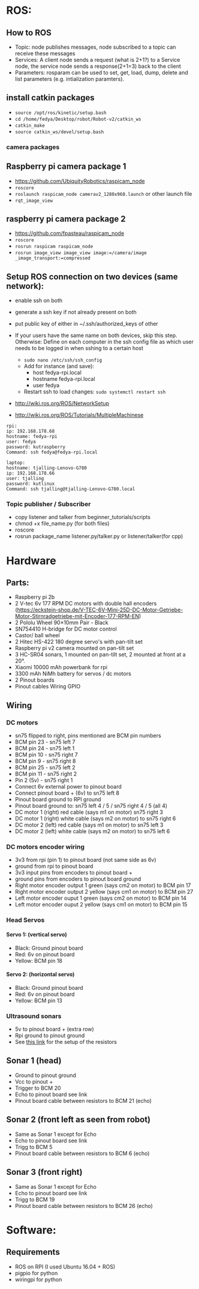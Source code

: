 
# ROS:

## How to ROS
- Topic: node publishes messages, node subscribed to a topic can receive these messages
- Services: A client node sends a request (what is 2+1?) to a Service node, the service node sends a response(2+1=3) back to the client
- Parameters: rosparam can be used to set, get, load, dump, delete and list parameters (e.g. intialization paramters).

## install catkin packages
- `source /opt/ros/kinetic/setup.bash`
- `cd /home/fedya/Desktop/robot/Robot-v2/catkin_ws`
- `catkin_make`
- `source catkin_ws/devel/setup.bash`

### camera packages
## Raspberry pi camera package 1
- https://github.com/UbiquityRobotics/raspicam_node
- `roscore`
- `roslaunch raspicam_node camerav2_1280x960.launch` or other launch file
- `rqt_image_view`

## raspberry pi camera package 2
- https://github.com/fpasteau/raspicam_node
- `roscore`
- `rosrun raspicam raspicam_node`
- `rosrun image_view image_view image:=/camera/image _image_transport:=compressed`


## Setup ROS connection on two devices (same network):
- enable ssh on both
- generate a ssh key if not already present on both
- put public key of either in ~/.ssh/authorized_keys of other
- If your users have the same name on both devices, skip this step. Otherwise: Define on each computer in the ssh config file as which user needs to be logged in when sshing to a certain host
    - `sudo nano /etc/ssh/ssh_config`
    - Add for instance (and save):
        - host fedya-rpi.local
        - hostname fedya-rpi.local
        - user fedya
    - Restart ssh to load changes: `sudo systemctl restart ssh`

- http://wiki.ros.org/ROS/NetworkSetup
- http://wiki.ros.org/ROS/Tutorials/MultipleMachinese
```
rpi:
ip: 192.168.178.68
hostname: fedya-rpi
user: fedya
password: kutraspberry
Command: ssh fedya@fedya-rpi.local

laptop:
hostname: tjalling-Lenovo-G780
ip: 192.168.178.66
user: tjalling
password: kutlinux
Command: ssh tjalling@tjalling-Lenovo-G780.local
```

### Topic publisher / Subscriber
- copy listener and talker from beginner_tutorials/scripts
- chmod +x file_name.py (for both files)
- roscore
- rosrun package_name listener.py/talker.py or listener/talker(for cpp)


# Hardware
## Parts:
- Raspberry pi 2b
- 2 V-tec 6v 177 RPM DC motors with double hall encoders (https://eckstein-shop.de/V-TEC-6V-Mini-25D-DC-Motor-Getriebe-Motor-Stirnradgetriebe-mit-Encoder-177-RPM-EN)
- 2 Pololu Wheel 90×10mm Pair - Black
- SN754410 H-bridge for DC motor control
- Castor/ ball wheel
- 2 Hitec HS-422 180 degree servo's with pan-tilt set
- Raspberry pi v2 camera mounted on pan-tilt set
- 3 HC-SR04 sonars, 1 mounted on pan-tilt set, 2 mounted at front at a 20°.
- Xiaomi 10000 mAh powerbank for rpi
- 3300 mAh NiMh battery for servos / dc motors
- 2 Pinout boards
- Pinout cables
 Wiring GPIO

## Wiring

### DC motors
- sn75 flipped to right, pins mentioned are BCM pin numbers
- BCM pin 23 - sn75 left 7
- BCM pin 24 - sn75 left 1
- BCM pin 10 - sn75 right 7
- BCM pin 9 - sn75 right 8
- BCM pin 25 - sn75 left 2
- BCM pin 11 - sn75 right 2
- Pin 2 (5v) - sn75 right 1
- Connect 6v external power to pinout board
- Connect pinout board + (6v) to sn75 left 8
- Pinout board ground to RPI ground
- Pinout board ground to: sn75 left 4 / 5 / sn75 right 4 / 5 (all 4)
- DC motor 1 (right) red cable (says m1 on motor) sn75 right 3
- DC motor 1 (right) white cable (says m2 on motor) to sn75 right 6
- DC motor 2 (left) red cable (says m1 on motor) to sn75 left 3
- DC motor 2 (left) white cable (says m2 on motor) to sn75 left 6

### DC motors encoder wiring
- 3v3 from rpi (pin 1) to pinout board (not same side as 6v)
- ground from rpi to pinout board
- 3v3 input pins from encoders to pinout board +
- ground pins from encoders to pinout board ground
- Right motor encoder output 1 green (says cm2 on motor) to BCM pin 17
- Right motor encoder output 2 yellow (says cm1 on motor) to BCM pin 27
- Left motor encoder ouput 1 green (says cm2 on motor) to BCM pin 14
- Left motor encoder ouput 2 yellow (says cm1 on motor) to BCM pin 15

### Head Servos
#### Servo 1: (vertical servo)
- Black: Ground pinout board
- Red: 6v on pinout board
- Yellow: BCM pin 18

#### Servo 2: (horizontal servo)
- Black: Ground pinout board
- Red: 6v on pinout board
- Yellow: BCM pin 13

### Ultrasound sonars
- 5v to pinout board + (extra row)
- Rpi ground to pinout ground
- See [this link](https://www.modmypi.com/blog/hc-sr04-ultrasonic-range-sensor-on-the-raspberry-pi) for the setup of the resistors

##  Sonar 1 (head)
- Ground to pinout ground
- Vcc to pinout +
- Trigger to BCM 20
- Echo to pinout board see link
- Pinout board cable between resistors to BCM 21 (echo)

## Sonar 2 (front left as seen from robot)
- Same as Sonar 1 except for Echo
- Echo to pinout board see link
- Trigg to BCM 5
- Pinout board cable between resistors to BCM 6 (echo)

## Sonar 3 (front right)
- Same as Sonar 1 except for Echo
- Echo to pinout board see link
- Trigg to BCM 19
- Pinout board cable between resistors to BCM 26 (echo)

# Software:

## Requirements
- ROS on RPI (I used Ubuntu 16.04 + ROS)
- pigpio for python
- wiringpi for python
